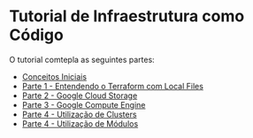 # Tutorial de Infraestrutura como Código

O tutorial comtepla as seguintes partes:

- [Conceitos Iniciais](conceitos/main.md)
- [Parte 1 - Entendendo o Terraform com Local Files](parte1/main.md)
- [Parte 2 - Google Cloud Storage](parte2/main.md)
- [Parte 3 - Google Compute Engine](parte3/main.md)
- [Parte 4 - Utilização de Clusters](parte4/main.md)
- [Parte 4 - Utilização de Módulos](parte5/main.md)

<!-- ## Welcome to GitHub Pages

You can use the [editor on GitHub](https://github.com/DevOps-para-iniciantes/IaC/edit/master/docs/index.md) to maintain and preview the content for your website in Markdown files.

Whenever you commit to this repository, GitHub Pages will run [Jekyll](https://jekyllrb.com/) to rebuild the pages in your site, from the content in your Markdown files.

### Markdown

Markdown is a lightweight and easy-to-use syntax for styling your writing. It includes conventions for

```markdown
Syntax highlighted code block

# Header 1
## Header 2
### Header 3

- Bulleted
- List

1. Numbered
2. List

**Bold** and _Italic_ and `Code` text

[Link](url) and ![Image](src)
```

For more details see [Basic writing and formatting syntax](https://docs.github.com/en/github/writing-on-github/getting-started-with-writing-and-formatting-on-github/basic-writing-and-formatting-syntax).

### Jekyll Themes

Your Pages site will use the layout and styles from the Jekyll theme you have selected in your [repository settings](https://github.com/DevOps-para-iniciantes/IaC/settings/pages). The name of this theme is saved in the Jekyll `_config.yml` configuration file.

### Support or Contact

Having trouble with Pages? Check out our [documentation](https://docs.github.com/categories/github-pages-basics/) or [contact support](https://support.github.com/contact) and we’ll help you sort it out. -->
